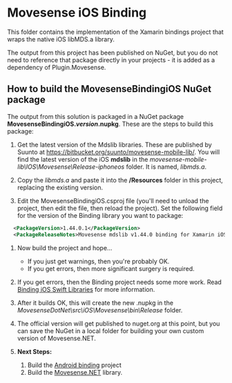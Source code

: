 
# Movesense iOS Binding

This folder contains the implementation of the Xamarin bindings project that wraps the native iOS libMDS.a library.

The output from this project has been published on NuGet, but you do not need to reference that package directly in your projects - it is added as a dependency of Plugin.Movesense.

## How to build the MovesenseBindingiOS NuGet package

The output from this solution is packaged in a NuGet package **MovesenseBindingiOS.*version*.nupkg**. These are the steps to build this package:

1. Get the latest version of the Mdslib libraries. These are published by Suunto at <https://bitbucket.org/suunto/movesense-mobile-lib/>. You will find the latest version of the iOS **mdslib** in the *movesense-mobile-lib\IOS\Movesense\Release-iphoneos* folder. It is named, *libmds.a*. 

1. Copy the *libmds.a* and paste it into the **/Resources** folder in this project, replacing the existing version.

1. Edit the MovesenseBindingiOS.csproj file (you'll need to unload the project, then edit the file, then reload the project). Set the following field for the version of the Binding library you want to package:

  ```xml
    <PackageVersion>1.44.0.1</PackageVersion>
    <PackageReleaseNotes>Movesense mdslib v1.44.0 binding for Xamarin iOS.</PackageReleaseNotes>
  ```

1. Now build the project and hope...
   * If you just get warnings, then you're probably OK.
   * If you get errors, then more significant surgery is required.

1. If you get errors, then the Binding project needs some more work. Read [Binding iOS Swift Libraries](https://devblogs.microsoft.com/xamarin/binding-ios-swift-libraries/) for more information.

1. After it builds OK, this will create the new .nupkg in the *MovesenseDotNet\src\iOS\Movesense\bin\Release* folder.

1. The official version will get published to nuget.org at this point, but you can save the NuGet in a local folder for building your own custom version of Movesense.NET.

1. **Next Steps:**
   1. Build the [Android binding](../../Android/) project
   1. Build the [Movesense.NET](../../NuGet) library.
